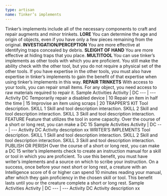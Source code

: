 ```yaml
---
type: artisan
name: Tinker’s implements
---
```

Tinker’s implements include all of the necessary components to craft and repair augments and minor trinkets.
__LORE__
You can determine the age and origin of objects, even if you have only a few pieces remaining from the original.
__INVESTIGATION/PERCEPTION__
You are more effective at identifying traps concealed by debris.
__SLEIGHT OF HAND__
You are more effective at hiding traps that you place.
__MULTITOOL__
You can use tinker’s implements as other tools with which you are proficient. You still make the ability check with the other tool, but you do not require a physical set of the other tools. If you have expertise in the other tools, you must also have expertise in tinker’s implements to gain the benefit of that expertise when using tinker’s implements in this way.
__REPAIR TRINKETS__
With access to your tools, you can repair small items. For any object, you need access to raw materials required to repair it.
Sample Activities
Activity | DC
--- | ---
Activity	DC
Temporarily repair a disabled device | 10
Repair an item in half the time | 15
Improvise an item using scraps | 20
TRAPPER’S KIT
Tool description.
SKILL 1
Skill and tool description interaction.
SKILL 2
Skill and tool description interaction.
SKILL 3
Skill and tool description interaction.
FEATURE
Feature that utilizes the tool in some capacity.
Over the course of a short or long rest, you can make a DC 15
Sample Activities
Activity | DC
--- | ---
Activity	DC
Activity description	xx
WRITER’S IMPLEMENTS
Tool description.
SKILL 1
Skill and tool description interaction.
SKILL 2
Skill and tool description interaction.
SKILL 3
Skill and tool description interaction.
PUBLISH OR PERISH
Over the course of a short or long rest, you can make a DC 15 writer’s implements check to create an instruction manual for a skill or tool in which you are proficient. To use this benefit, you must have writer’s implements and a source on which to scribe your instruction. On a success, once before your next short or long rest, a creature with an Intelligence score of 6 or higher can spend 10 minutes reading your manual, after which they gain proficiency in the chosen skill or tool. This benefit lasts until you or the creature complete a short or long rest.
Sample Activities
Activity | DC
--- | ---
Activity	DC
Activity description	xx

